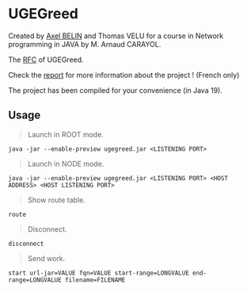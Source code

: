# UGEGreed

Created by [Axel BELIN](https://github.com/AxelBelin) and Thomas VELU for a course in Network programming in JAVA by M. Arnaud CARAYOL.

The [RFC](RFC/rfc-ugegreed-V3.txt) of UGEGreed.  

Check the [report](Rapport_BELIN_VELU.pdf) for more information about the project ! (French only)  

The project has been compiled for your convenience (in Java 19).

## Usage

> Launch in ROOT mode.

```
java -jar --enable-preview ugegreed.jar <LISTENING PORT>
```

> Launch in NODE mode.

```
java -jar --enable-preview ugegreed.jar <LISTENING PORT> <HOST ADDRESS> <HOST LISTENING PORT>
```

> Show route table.

```
route
```

> Disconnect.

```
disconnect
```

> Send work.

```
start url-jar=VALUE fqn=VALUE start-range=LONGVALUE end-range=LONGVALUE filename=FILENAME
```